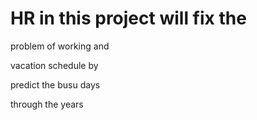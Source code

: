 # HR in this project will fix the 

problem of working and 

vacation schedule by 

predict the busu days 

through the years
